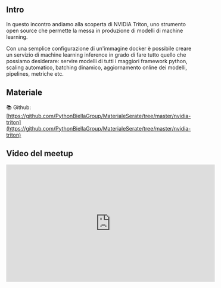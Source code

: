 ## Intro

In questo incontro andiamo alla scoperta di NVIDIA Triton, uno strumento open source che permette la messa in produzione di modelli di machine learning.

Con una semplice configurazione di un'immagine docker è possibile creare un servizio di machine learning inference in grado di fare tutto quello che possiamo desiderare: servire modelli di tutti i maggiori framework python, scaling automatico, batching dinamico, aggiornamento online dei modelli, pipelines, metriche etc.

## Materiale
📚 Github: [https://github.com/PythonBiellaGroup/MaterialeSerate/tree/master/nvidia-triton](https://github.com/PythonBiellaGroup/MaterialeSerate/tree/master/nvidia-triton)

## Video del meetup
<iframe width="560" height="315" src="https://www.youtube.com/embed/9WGiH0Tklxk" title="You[label](nvidia_triton.md)Tube video player" frameborder="0" allow="accelerometer; autoplay; clipboard-write; encrypted-media; gyroscope; picture-in-picture; web-share" allowfullscreen></iframe>